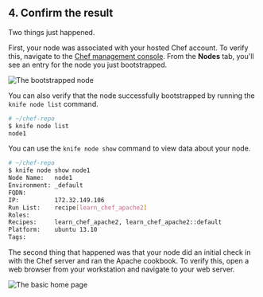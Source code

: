 ## 4. Confirm the result

Two things just happened.

First, your node was associated with your hosted Chef account. To verify this, navigate to the [Chef management console](https://manage.chef.io/organizations). From the **Nodes** tab, you'll see an entry for the node you just bootstrapped.

![The bootstrapped node](ubuntu/management-console-node.png)

You can also verify that the node successfully bootstrapped by running the `knife node list` command.

```bash
# ~/chef-repo
$ knife node list
node1
```

You can use the `knife node show` command to view data about your node.

```bash
# ~/chef-repo
$ knife node show node1
Node Name:   node1
Environment: _default
FQDN:
IP:          172.32.149.106
Run List:    recipe[learn_chef_apache2]
Roles:
Recipes:     learn_chef_apache2, learn_chef_apache2::default
Platform:    ubuntu 13.10
Tags:
```

The second thing that happened was that your node did an initial check in with the Chef server and ran the Apache cookbook. To verify this, open a web browser from your workstation and navigate to your web server.

![The basic home page](misc/webserver-basic.png)
